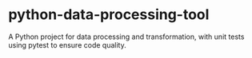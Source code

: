 # python-data-processing-tool
A Python project for data processing and transformation, with unit tests using pytest to ensure code quality.
